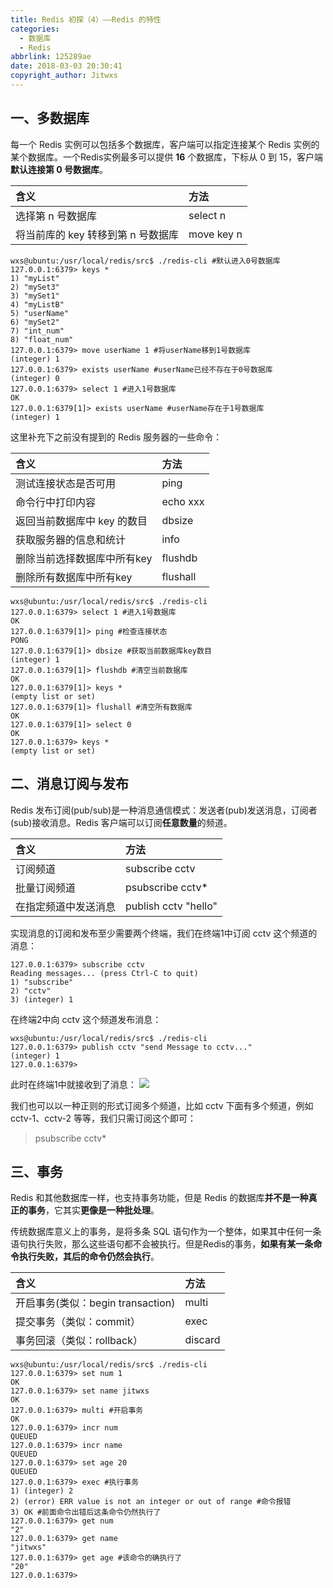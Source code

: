```yaml
---
title: Redis 初探（4）——Redis 的特性
categories: 
  - 数据库
  - Redis
abbrlink: 125289ae
date: 2018-03-03 20:30:41
copyright_author: Jitwxs
---
```


## 一、多数据库

每一个 Redis 实例可以包括多个数据库，客户端可以指定连接某个 Redis 实例的某个数据库。一个Redis实例最多可以提供 **16** 个数据库，下标从 0 到 15，客户端**默认连接第 0 号数据库**。

| 含义 | 方法 |
|:------------- |:------------- |
| 选择第 n 号数据库 | select n |
| 将当前库的 key 转移到第 n 号数据库 | move key n |

```shell
wxs@ubuntu:/usr/local/redis/src$ ./redis-cli #默认进入0号数据库
127.0.0.1:6379> keys *
1) "myList"
2) "mySet3"
3) "mySet1"
4) "myListB"
5) "userName"
6) "mySet2"
7) "int_num"
8) "float_num"
127.0.0.1:6379> move userName 1 #将userName移到1号数据库
(integer) 1
127.0.0.1:6379> exists userName #userName已经不存在于0号数据库
(integer) 0
127.0.0.1:6379> select 1 #进入1号数据库
OK
127.0.0.1:6379[1]> exists userName #userName存在于1号数据库
(integer) 1
```

这里补充下之前没有提到的 Redis 服务器的一些命令：

| 含义 | 方法 |
|:------------- |:------------- |
| 测试连接状态是否可用 | ping |
| 命令行中打印内容 | echo xxx |
| 返回当前数据库中 key 的数目 | dbsize |
| 获取服务器的信息和统计 | info |
| 删除当前选择数据库中所有key | flushdb |
| 删除所有数据库中所有key | flushall |

```shell
wxs@ubuntu:/usr/local/redis/src$ ./redis-cli
127.0.0.1:6379> select 1 #进入1号数据库
OK
127.0.0.1:6379[1]> ping #检查连接状态
PONG
127.0.0.1:6379[1]> dbsize #获取当前数据库key数目
(integer) 1
127.0.0.1:6379[1]> flushdb #清空当前数据库
OK
127.0.0.1:6379[1]> keys *
(empty list or set)
127.0.0.1:6379[1]> flushall #清空所有数据库
OK
127.0.0.1:6379[1]> select 0
OK
127.0.0.1:6379> keys *
(empty list or set)
```

## 二、消息订阅与发布

Redis 发布订阅(pub/sub)是一种消息通信模式：发送者(pub)发送消息，订阅者(sub)接收消息。Redis 客户端可以订阅**任意数量**的频道。

| 含义 | 方法 |
|:------------- |:------------- |
| 订阅频道 | subscribe cctv |
| 批量订阅频道 | psubscribe cctv* |
| 在指定频道中发送消息 | publish cctv "hello" |

实现消息的订阅和发布至少需要两个终端，我们在终端1中订阅 cctv 这个频道的消息：

```shell
127.0.0.1:6379> subscribe cctv
Reading messages... (press Ctrl-C to quit)
1) "subscribe"
2) "cctv"
3) (integer) 1
```

在终端2中向 cctv 这个频道发布消息：

```shell
wxs@ubuntu:/usr/local/redis/src$ ./redis-cli 
127.0.0.1:6379> publish cctv "send Message to cctv..."
(integer) 1
127.0.0.1:6379> 
```
此时在终端1中就接收到了消息：
![](https://cdn.jsdelivr.net/gh/jitwxs/cdn/blog/posts/20180303201616787.png)

我们也可以以一种正则的形式订阅多个频道，比如 cctv 下面有多个频道，例如 cctv-1、cctv-2 等等，我们只需订阅这个即可：

>psubscribe cctv*

## 三、事务

Redis 和其他数据库一样，也支持事务功能，但是 Redis 的数据库**并不是一种真正的事务**，它其实**更像是一种批处理**。

传统数据库意义上的事务，是将多条 SQL 语句作为一个整体，如果其中任何一条语句执行失败，那么这些语句都不会被执行。但是Redis的事务，**如果有某一条命令执行失败，其后的命令仍然会执行**。

| 含义 | 方法 |
|:------------- |:------------- |
| 开启事务(类似：begin transaction) | multi |
| 提交事务（类似：commit）| exec |
| 事务回滚（类似：rollback）| discard |

```shell
wxs@ubuntu:/usr/local/redis/src$ ./redis-cli 
127.0.0.1:6379> set num 1
OK
127.0.0.1:6379> set name jitwxs
OK
127.0.0.1:6379> multi #开启事务
OK
127.0.0.1:6379> incr num
QUEUED
127.0.0.1:6379> incr name
QUEUED
127.0.0.1:6379> set age 20
QUEUED
127.0.0.1:6379> exec #执行事务
1) (integer) 2
2) (error) ERR value is not an integer or out of range #命令报错
3) OK #前面命令出错后这条命令仍然执行了
127.0.0.1:6379> get num
"2"
127.0.0.1:6379> get name
"jitwxs"
127.0.0.1:6379> get age #该命令的确执行了
"20"
127.0.0.1:6379> 

```
